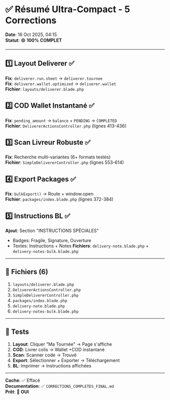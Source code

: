 # ✅ Résumé Ultra-Compact - 5 Corrections

**Date**: 16 Oct 2025, 04:15  
**Statut**: 🟢 **100% COMPLET**

---

## 1️⃣ Layout Deliverer ✅
**Fix**: `deliverer.run.sheet` → `deliverer.tournee`  
**Fix**: `deliverer.wallet.optimized` → `deliverer.wallet`  
**Fichier**: `layouts/deliverer.blade.php`

## 2️⃣ COD Wallet Instantané ✅
**Fix**: `pending_amount` → `balance` + `PENDING` → `COMPLETED`  
**Fichier**: `DelivererActionsController.php` (lignes 413-436)

## 3️⃣ Scan Livreur Robuste ✅
**Fix**: Recherche multi-variantes (6+ formats testés)  
**Fichier**: `SimpleDelivererController.php` (lignes 553-614)

## 4️⃣ Export Packages ✅
**Fix**: `bulkExport()` → Route + window.open  
**Fichier**: `packages/index.blade.php` (lignes 372-384)

## 5️⃣ Instructions BL ✅
**Ajout**: Section "INSTRUCTIONS SPÉCIALES"
- Badges: Fragile, Signature, Ouverture
- Textes: Instructions + Notes
**Fichiers**: `delivery-note.blade.php` + `delivery-notes-bulk.blade.php`

---

## 📂 Fichiers (6)
1. `layouts/deliverer.blade.php`
2. `DelivererActionsController.php`
3. `SimpleDelivererController.php`
4. `packages/index.blade.php`
5. `delivery-note.blade.php`
6. `delivery-notes-bulk.blade.php`

---

## 🧪 Tests

1. **Layout**: Cliquer "Ma Tournée" → Page s'affiche
2. **COD**: Livrer colis → Wallet +COD instantané
3. **Scan**: Scanner code → Trouvé
4. **Export**: Sélectionner + Exporter → Téléchargement
5. **BL**: Imprimer → Instructions affichées

---

**Cache**: ✅ Effacé  
**Documentation**: ✅ `CORRECTIONS_COMPLETES_FINAL.md`  
**Prêt**: 🚀 **OUI**
